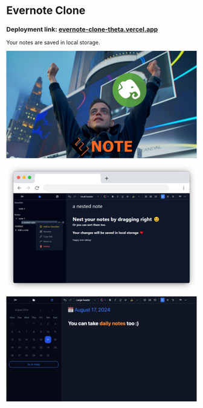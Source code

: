 # Evernote Clone

### Deployment link: [evernote-clone-theta.vercel.app](https://evernote-clone-theta.vercel.app/)

Your notes are saved in local storage.

![Evernote Clone](./public/e-note.jpg)

![Sample 2](./public/Screenshot_2.png)

![Sample 1](./public/Screenshot_1.png)

